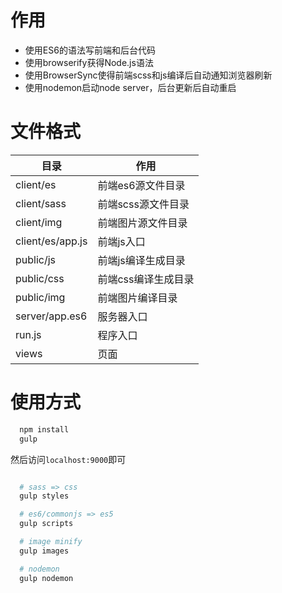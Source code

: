 # 作用

* 使用ES6的语法写前端和后台代码
* 使用browserify获得Node.js语法
* 使用BrowserSync使得前端scss和js编译后自动通知浏览器刷新
* 使用nodemon启动node server，后台更新后自动重启

# 文件格式

| 目录   | 作用   |
| ------- | ------ |
| client/es | 前端es6源文件目录 |
| client/sass | 前端scss源文件目录 |
| client/img | 前端图片源文件目录 |
| client/es/app.js | 前端js入口 |
| public/js | 前端js编译生成目录 |
| public/css | 前端css编译生成目录 |
| public/img | 前端图片编译目录 |
| server/app.es6 | 服务器入口 |
| run.js | 程序入口 |
| views | 页面 |


# 使用方式

```bash
  npm install
  gulp
```

然后访问`localhost:9000`即可

```bash

  # sass => css
  gulp styles

  # es6/commonjs => es5
  gulp scripts

  # image minify
  gulp images

  # nodemon
  gulp nodemon
```

